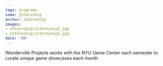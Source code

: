 ```yaml
---
tags: programs
name: Internship
anchor: internship
images:
- internship/internship1.jpg
- internship/internship2.jpg
date: "00"
---
```


Wonderville Projects works with the NYU Game Center each semester to curate unique game showcases each month.